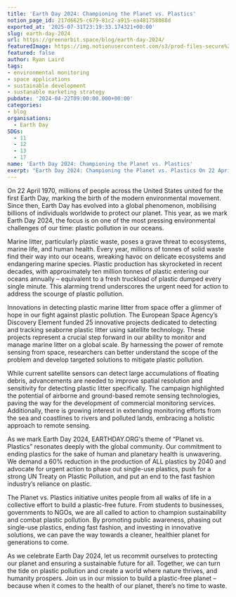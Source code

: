 ```yaml
---
title: 'Earth Day 2024: Championing the Planet vs. Plastics'
notion_page_id: 217d6625-c679-81c2-a915-ea481758088d
exported_at: '2025-07-31T23:19:33.174321+00:00'
slug: earth-day-2024
url: https://greenorbit.space/blog/earth-day-2024/
featuredImage: https://img.notionusercontent.com/s3/prod-files-secure%2F46d85076-9cc9-4816-b22e-3f6e1ee2434d%2Facdca6e7-48ac-4b46-aed4-ae5b4470bb40%2Fearth.jpg/size/w=2000?exp=1755010315&sig=XeuoWiOsVSyKJHs-SE-ueojw9Y7swl2AJyc2YdVDHUg&id=7c065b08-765e-4d3d-bbdd-c2c4d496b960&table=block&userId=6be61a03-d711-4ab6-ae5d-082d1492ba23
featured: false
author: Ryan Laird
tags:
- environmental monitoring
- space applications
- sustainable development
- sustanable marketing strategy
pubdate: '2024-04-22T09:00:00.000+00:00'
categories:
- blog
organisations:
  - Earth Day
SDGs:
  - 11
  - 12
  - 13
  - 17
name: 'Earth Day 2024: Championing the Planet vs. Plastics'
exerpt: "Earth Day 2024: Championing the Planet vs. Plastics On 22 April 1970, millions of people across the United States united for the first Earth Day, marking the birth of the […]"
---
```


On 22 April 1970, millions of people across the United States united for the first Earth Day, marking the birth of the modern environmental movement. Since then, Earth Day has evolved into a global phenomenon, mobilising billions of individuals worldwide to protect our planet. This year, as we mark Earth Day 2024, the focus is on one of the most pressing environmental challenges of our time: plastic pollution in our oceans.

Marine litter, particularly plastic waste, poses a grave threat to ecosystems, marine life, and human health. Every year, millions of tonnes of solid waste find their way into our oceans, wreaking havoc on delicate ecosystems and endangering marine species. Plastic production has skyrocketed in recent decades, with approximately ten million tonnes of plastic entering our oceans annually – equivalent to a fresh truckload of plastic dumped every single minute. This alarming trend underscores the urgent need for action to address the scourge of plastic pollution.

Innovations in detecting plastic marine litter from space offer a glimmer of hope in our fight against plastic pollution. The European Space Agency’s Discovery Element funded 25 innovative projects dedicated to detecting and tracking seaborne plastic litter using satellite technology. These projects represent a crucial step forward in our ability to monitor and manage marine litter on a global scale. By harnessing the power of remote sensing from space, researchers can better understand the scope of the problem and develop targeted solutions to mitigate plastic pollution.

While current satellite sensors can detect large accumulations of floating debris, advancements are needed to improve spatial resolution and sensitivity for detecting plastic litter specifically. The campaign highlighted the potential of airborne and ground-based remote sensing technologies, paving the way for the development of commercial monitoring services. Additionally, there is growing interest in extending monitoring efforts from the sea and coastlines to rivers and polluted lands, embracing a holistic approach to remote sensing.

As we mark Earth Day 2024, EARTHDAY.ORG‘s theme of “Planet vs. Plastics” resonates deeply with the global community. Our commitment to ending plastics for the sake of human and planetary health is unwavering. We demand a 60% reduction in the production of ALL plastics by 2040 and advocate for urgent action to phase out single-use plastics, push for a strong UN Treaty on Plastic Pollution, and put an end to the fast fashion industry’s reliance on plastic.

The Planet vs. Plastics initiative unites people from all walks of life in a collective effort to build a plastic-free future. From students to businesses, governments to NGOs, we are all called to action to champion sustainability and combat plastic pollution. By promoting public awareness, phasing out single-use plastics, ending fast fashion, and investing in innovative solutions, we can pave the way towards a cleaner, healthier planet for generations to come.

As we celebrate Earth Day 2024, let us recommit ourselves to protecting our planet and ensuring a sustainable future for all. Together, we can turn the tide on plastic pollution and create a world where nature thrives, and humanity prospers. Join us in our mission to build a plastic-free planet – because when it comes to the health of our planet, there’s no time to waste.